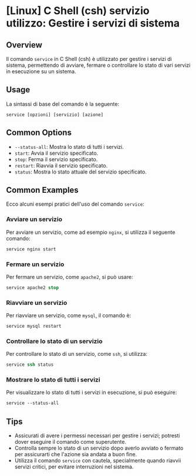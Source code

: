 # [Linux] C Shell (csh) servizio utilizzo: Gestire i servizi di sistema

## Overview
Il comando `service` in C Shell (csh) è utilizzato per gestire i servizi di sistema, permettendo di avviare, fermare o controllare lo stato di vari servizi in esecuzione su un sistema.

## Usage
La sintassi di base del comando è la seguente:

```
service [opzioni] [servizio] [azione]
```

## Common Options
- `--status-all`: Mostra lo stato di tutti i servizi.
- `start`: Avvia il servizio specificato.
- `stop`: Ferma il servizio specificato.
- `restart`: Riavvia il servizio specificato.
- `status`: Mostra lo stato attuale del servizio specificato.

## Common Examples
Ecco alcuni esempi pratici dell'uso del comando `service`:

### Avviare un servizio
Per avviare un servizio, come ad esempio `nginx`, si utilizza il seguente comando:

```csh
service nginx start
```

### Fermare un servizio
Per fermare un servizio, come `apache2`, si può usare:

```csh
service apache2 stop
```

### Riavviare un servizio
Per riavviare un servizio, come `mysql`, il comando è:

```csh
service mysql restart
```

### Controllare lo stato di un servizio
Per controllare lo stato di un servizio, come `ssh`, si utilizza:

```csh
service ssh status
```

### Mostrare lo stato di tutti i servizi
Per visualizzare lo stato di tutti i servizi in esecuzione, si può eseguire:

```csh
service --status-all
```

## Tips
- Assicurati di avere i permessi necessari per gestire i servizi; potresti dover eseguire il comando come superutente.
- Controlla sempre lo stato di un servizio dopo averlo avviato o fermato per assicurarti che l'azione sia andata a buon fine.
- Utilizza il comando `service` con cautela, specialmente quando riavvii servizi critici, per evitare interruzioni nel sistema.